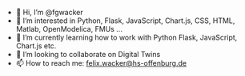 - 👋 Hi, I’m @fgwacker
- 👀 I’m interested in Python, Flask, JavaScript, Chart.js, CSS, HTML, Matlab, OpenModelica, FMUs ...
- 🌱 I’m currently learning how to work with Python Flask, JavaScript, Chart.js etc.
- 💞️ I’m looking to collaborate on Digital Twins
- 📫 How to reach me: felix.wacker@hs-offenburg.de

<!---
fgwacker/fgwacker is a ✨ special ✨ repository because its `README.md` (this file) appears on your GitHub profile.
You can click the Preview link to take a look at your changes.
--->
